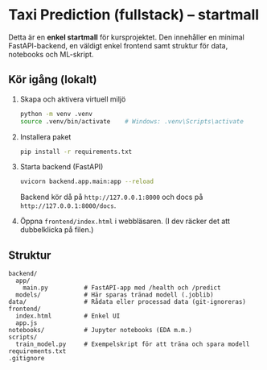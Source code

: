 # Taxi Prediction (fullstack) – startmall

Detta är en **enkel startmall** för kursprojektet. Den innehåller en minimal FastAPI-backend,
en väldigt enkel frontend samt struktur för data, notebooks och ML-skript.

## Kör igång (lokalt)

1. Skapa och aktivera virtuell miljö
   ```bash
   python -m venv .venv
   source .venv/bin/activate    # Windows: .venv\Scripts\activate
   ```
2. Installera paket
   ```bash
   pip install -r requirements.txt
   ```
3. Starta backend (FastAPI)
   ```bash
   uvicorn backend.app.main:app --reload
   ```
   Backend kör då på `http://127.0.0.1:8000` och docs på `http://127.0.0.1:8000/docs`.

4. Öppna `frontend/index.html` i webbläsaren. (I dev räcker det att dubbelklicka på filen.)

## Struktur

```
backend/
  app/
    main.py          # FastAPI-app med /health och /predict
  models/            # Här sparas tränad modell (.joblib)
data/                # Rådata eller processad data (git-ignoreras)
frontend/
  index.html         # Enkel UI
  app.js
notebooks/           # Jupyter notebooks (EDA m.m.)
scripts/
  train_model.py     # Exempelskript för att träna och spara modell
requirements.txt
.gitignore
```

